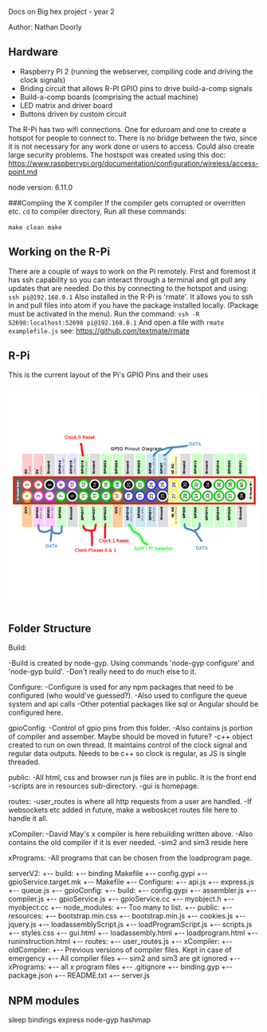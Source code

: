 Docs on Big hex project - year 2

Author: Nathan Doorly

## Hardware
 * Raspberry PI 2 (running the webserver, compiling code and driving the clock signals)
 * Briding circuit that allows R-PI GPIO pins to drive build-a-comp signals
 * Build-a-comp boards (comprising the actual machine)
 * LED matrix and driver board
 * Buttons driven by custom circuit

The R-Pi has two wifi connections. One for eduroam and one to create a hotspot for people to connect to. There is no
bridge between the two, since it is not necessary for any work done or users to access. Could also create large security
problems.
The hostspot was created using this doc: https://www.raspberrypi.org/documentation/configuration/wireless/access-point.md

node version: 6.11.0

###Compiing the X compiler
If the compiler gets corrupted or overritten etc. `cd` to compiler directory,
Run all these commands:

`
  make clean
  make
`

## Working on the R-Pi
There are a couple of ways to work on the Pi remotely. First and foremost it has ssh capability so you can
interact through a terminal and git pull any updates that are needed. Do this by connecting to the hotspot
and using:
`
    ssh pi@192.168.0.1
`
Also installed in the R-Pi is 'rmate'. It allows you to ssh in and pull files into atom if you have the package
installed locally. (Package must be activated in the menu). Run the command:
`
    ssh -R 52698:localhost:52698 pi@192.168.0.1
`
And open a file with
`
    rmate examplefile.js
`
see: https://github.com/textmate/rmate



## R-Pi

This is the current layout of the Pi's GPIO Pins and their uses

![GPIO Pin Layout Diagram](pi.jpg)


## Folder Structure

Build:

-Build is created by node-gyp. Using commands 'node-gyp configure' and 'node-gyp build'.
-Don't really need to do much else to it.

Configure:
-Configure is used for any npm packages that need to be configured (who would've guessed?).
-Also used to configure the queue system and api calls
-Other potential packages like sql or Angular should be configured here.

gpioConfig:
-Control of gpio pins from this folder.
-Also contains js portion of compiler and assember. Maybe should be moved in future?
-c++ object created to run on own thread. It maintains control of the clock signal
 and regular data outputs. Needs to be c++ so clock is regular, as JS is single threaded.

public:
-All html, css and browser run js files are in public. It is the front end
-scripts are in resources sub-directory.
-gui is homepage.

routes:
-user_routes is where all http requests from a user are handled.
-If websockets etc added in future, make a weboskcet routes file here to handle it all.

xCompiler:
-David May's x compiler is here rebuilding written above.
-Also contains the old compiler if it is ever needed.
-sim2 and sim3 reside here

xPrograms:
-All programs that can be chosen from the loadprogram page.

serverV2:
+-- build:
    +-- binding.Makefile
    +-- config.gypi
    +-- gpioService.target.mk
    +-- Makefile
+-- Configure:
    +-- api.js
    +-- express.js
    +-- queue.js
+-- gpioConfig:
    +-- build:
        +-- config.gypi
    +-- assembler.js
    +-- compiler.js
    +-- gpioService.js
    +-- gpioService.cc
    +-- myobject.h
    +-- myobject.cc
+-- node_modules:
    +-- Too many to list.
+-- public:
    +-- resources:
        +-- bootstrap.min.css
        +-- bootstrap.min.js
        +-- cookies.js
        +-- jquery.js
        +-- loadassemblyScript.js
        +-- loadProgramScript.js
        +-- scripts.js
        +-- styles.css
    +-- gui.html
    +-- loadassembly.html
    +-- loadprogram.html
    +-- runinstruction.html
+-- routes:
    +-- user_routes.js
+-- xCompiler:
    +-- oldCompiler:
        +-- Previous versions of compiler files. Kept in case of emergency
    +-- All compiler files
    +-- sim2 and sim3 are git ignored
+-- xPrograms:
    +-- all x program files
+-- .gitignore
+-- binding.gyp
+-- package.json
+-- README.txt
+-- server.js


## NPM modules
sleep
bindings
express
node-gyp
hashmap
